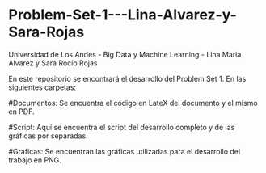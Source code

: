 # Problem-Set-1---Lina-Alvarez-y-Sara-Rojas
Universidad de Los Andes - Big Data y Machine Learning - Lina Maria Alvarez y Sara Rocío Rojas

En este repositorio se encontrará el desarrollo del Problem Set 1. En las siguientes carpetas: 

#Documentos: Se encuentra el código en LateX del documento y el mismo en PDF.

#Script: Aquí se encuentra el script del desarrollo completo y de las gráficas por separadas. 

#Gráficas: Se encuentran las gráficas utilizadas para el desarrollo del trabajo en PNG.

